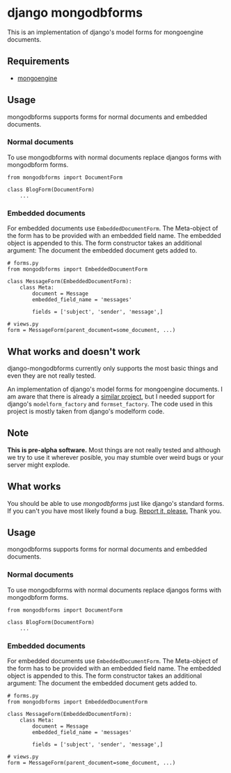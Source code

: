 # django mongodbforms

This is an implementation of django's model forms for mongoengine documents.

## Requirements

 * [mongoengine](http://mongoengine.org/)

## Usage

mongodbforms supports forms for normal documents and embedded documents. 

### Normal documents

To use mongodbforms with normal documents replace djangos forms with mongodbform forms.

    from mongodbforms import DocumentForm

    class BlogForm(DocumentForm)
        ...

### Embedded documents

For embedded documents use `EmbeddedDocumentForm`. The Meta-object of the form has to be provided with an embedded field name. The embedded object is appended to this. The form constructor takes an additional argument: The document the embedded document gets added to.

    # forms.py
    from mongodbforms import EmbeddedDocumentForm
    
    class MessageForm(EmbeddedDocumentForm):
        class Meta:
		    document = Message
		    embedded_field_name = 'messages'
    
		    fields = ['subject', 'sender', 'message',]

    # views.py
    form = MessageForm(parent_document=some_document, ...)

## What works and doesn't work

django-mongodbforms currently only supports the most basic things and even they are not really tested.











An implementation of django's model forms for mongoengine documents. I am aware that there is already a [similar project](https://github.com/stephrdev/django-mongoforms), but I needed support for django's `modelform_factory` and `formset_factory`. The code used in this project is mostly taken from django's modelform code.

## Note

**This is pre-alpha software.** Most things are not really tested and although we try to use it wherever posible, you may stumble over weird bugs or your server might explode.

## What works

You should be able to use *mongodbforms* just like django's standard forms. If you can't you have most likely found a bug. [Report it, please.](https://github.com/jschrewe/django-mongodbforms/issues) Thank you.

## Usage

mongodbforms supports forms for normal documents and embedded documents. 

### Normal documents

To use mongodbforms with normal documents replace djangos forms with mongodbform forms.

    from mongodbforms import DocumentForm

    class BlogForm(DocumentForm)
        ...

### Embedded documents

For embedded documents use `EmbeddedDocumentForm`. The Meta-object of the form has to be provided with an embedded field name. The embedded object is appended to this. The form constructor takes an additional argument: The document the embedded document gets added to.

    # forms.py
    from mongodbforms import EmbeddedDocumentForm
    
    class MessageForm(EmbeddedDocumentForm):
        class Meta:
		    document = Message
		    embedded_field_name = 'messages'
    
		    fields = ['subject', 'sender', 'message',]

    # views.py
    form = MessageForm(parent_document=some_document, ...)


